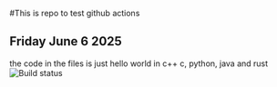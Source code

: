 #This is repo to test github actions
## Friday June 6 2025
the code in the files is just hello world in c++ c, python, java and rust
</br>
![Build status](https://github.com/TylerEvans-Dev/GitHubActions.git/actions/workflows/test.yaml)
